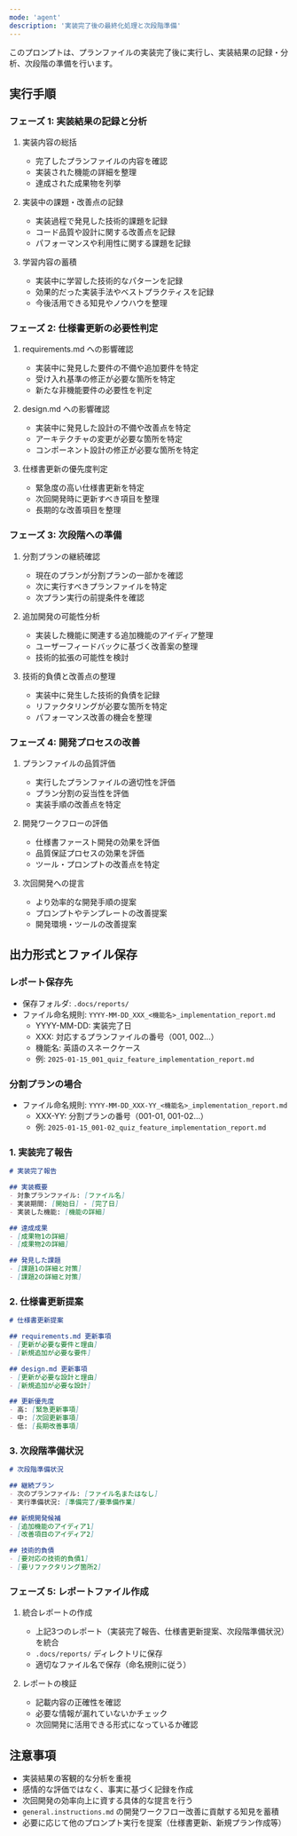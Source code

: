 ```yaml
---
mode: 'agent'
description: '実装完了後の最終化処理と次段階準備'
---
```


このプロンプトは、プランファイルの実装完了後に実行し、実装結果の記録・分析、次段階の準備を行います。

## 実行手順

### フェーズ 1: 実装結果の記録と分析

1. 実装内容の総括
   - 完了したプランファイルの内容を確認
   - 実装された機能の詳細を整理
   - 達成された成果物を列挙

2. 実装中の課題・改善点の記録
   - 実装過程で発見した技術的課題を記録
   - コード品質や設計に関する改善点を記録
   - パフォーマンスや利用性に関する課題を記録

3. 学習内容の蓄積
   - 実装中に学習した技術的なパターンを記録
   - 効果的だった実装手法やベストプラクティスを記録
   - 今後活用できる知見やノウハウを整理

### フェーズ 2: 仕様書更新の必要性判定

1. requirements.md への影響確認
   - 実装中に発見した要件の不備や追加要件を特定
   - 受け入れ基準の修正が必要な箇所を特定
   - 新たな非機能要件の必要性を判定

2. design.md への影響確認
   - 実装中に発見した設計の不備や改善点を特定
   - アーキテクチャの変更が必要な箇所を特定
   - コンポーネント設計の修正が必要な箇所を特定

3. 仕様書更新の優先度判定
   - 緊急度の高い仕様書更新を特定
   - 次回開発時に更新すべき項目を整理
   - 長期的な改善項目を整理

### フェーズ 3: 次段階への準備

1. 分割プランの継続確認
   - 現在のプランが分割プランの一部かを確認
   - 次に実行すべきプランファイルを特定
   - 次プラン実行の前提条件を確認

2. 追加開発の可能性分析
   - 実装した機能に関連する追加機能のアイディア整理
   - ユーザーフィードバックに基づく改善案の整理
   - 技術的拡張の可能性を検討

3. 技術的負債と改善点の整理
   - 実装中に発生した技術的負債を記録
   - リファクタリングが必要な箇所を特定
   - パフォーマンス改善の機会を整理

### フェーズ 4: 開発プロセスの改善

1. プランファイルの品質評価
   - 実行したプランファイルの適切性を評価
   - プラン分割の妥当性を評価
   - 実装手順の改善点を特定

2. 開発ワークフローの評価
   - 仕様書ファースト開発の効果を評価
   - 品質保証プロセスの効果を評価
   - ツール・プロンプトの改善点を特定

3. 次回開発への提言
   - より効率的な開発手順の提案
   - プロンプトやテンプレートの改善提案
   - 開発環境・ツールの改善提案

## 出力形式とファイル保存

### レポート保存先
- 保存フォルダ: `.docs/reports/`
- ファイル命名規則: `YYYY-MM-DD_XXX_<機能名>_implementation_report.md`
  - YYYY-MM-DD: 実装完了日
  - XXX: 対応するプランファイルの番号（001, 002...）
  - 機能名: 英語のスネークケース
  - 例: `2025-01-15_001_quiz_feature_implementation_report.md`

### 分割プランの場合
- ファイル命名規則: `YYYY-MM-DD_XXX-YY_<機能名>_implementation_report.md`
  - XXX-YY: 分割プランの番号（001-01, 001-02...）
  - 例: `2025-01-15_001-02_quiz_feature_implementation_report.md`

### 1. 実装完了報告
```markdown
# 実装完了報告

## 実装概要
- 対象プランファイル: [ファイル名]
- 実装期間: [開始日] - [完了日]
- 実装した機能: [機能の詳細]

## 達成成果
- [成果物1の詳細]
- [成果物2の詳細]

## 発見した課題
- [課題1の詳細と対策]
- [課題2の詳細と対策]
```

### 2. 仕様書更新提案
```markdown
# 仕様書更新提案

## requirements.md 更新事項
- [更新が必要な要件と理由]
- [新規追加が必要な要件]

## design.md 更新事項
- [更新が必要な設計と理由]
- [新規追加が必要な設計]

## 更新優先度
- 高: [緊急更新事項]
- 中: [次回更新事項]
- 低: [長期改善事項]
```

### 3. 次段階準備状況
```markdown
# 次段階準備状況

## 継続プラン
- 次のプランファイル: [ファイル名またはなし]
- 実行準備状況: [準備完了/要準備作業]

## 新規開発候補
- [追加機能のアイディア1]
- [改善項目のアイディア2]

## 技術的負債
- [要対応の技術的負債1]
- [要リファクタリング箇所2]
```

### フェーズ 5: レポートファイル作成

1. 統合レポートの作成
   - 上記3つのレポート（実装完了報告、仕様書更新提案、次段階準備状況）を統合
   - `.docs/reports/` ディレクトリに保存
   - 適切なファイル名で保存（命名規則に従う）

2. レポートの検証
   - 記載内容の正確性を確認
   - 必要な情報が漏れていないかチェック
   - 次回開発に活用できる形式になっているか確認

## 注意事項

- 実装結果の客観的な分析を重視
- 感情的な評価ではなく、事実に基づく記録を作成
- 次回開発の効率向上に資する具体的な提言を行う
- `general.instructions.md` の開発ワークフロー改善に貢献する知見を蓄積
- 必要に応じて他のプロンプト実行を提案（仕様書更新、新規プラン作成等）
